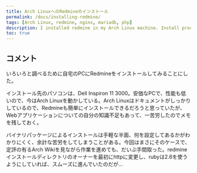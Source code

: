```yaml
---
title: Arch LinuxへのRedmineのインストール
permalink: /docs/installing-redmine/
tags: [Arch Linux, redmine, nginx, mariadb, php]
description: I installed redmine in my Arch Linux machine. Install process is not so straight forward. 
toc: true
---
```

## コメント

いろいろと調べるために自宅のPCにRedmineをインストールしてみることにした。

インストール先のパソコンは、Dell Inspiron 11 3000。安価なPCで、性能も低いので、今はArch Linuxを動かしている。Arch Linuxはドキュメントがしっかりしているので、Redmineも簡単にインストールできるだろうと思っていたが、Webアプリケーションについての自分の知識不足もあって、一苦労したのでメモを残しておく。

バイナリパッケージによるインストールは手軽な半面、何を設定してあるかがわかりにくく、余計な苦労をしてしまうことがある。今回はまさにそのケースで、定評の有るArch Wikiを見ながら作業を進めても、だいぶ手間取った。redmineインストールディレクトリのオーナーを最初にhttpに変更し、rubyは2.6を使うようにしていれば、スムーズに進んでいたのだが…
